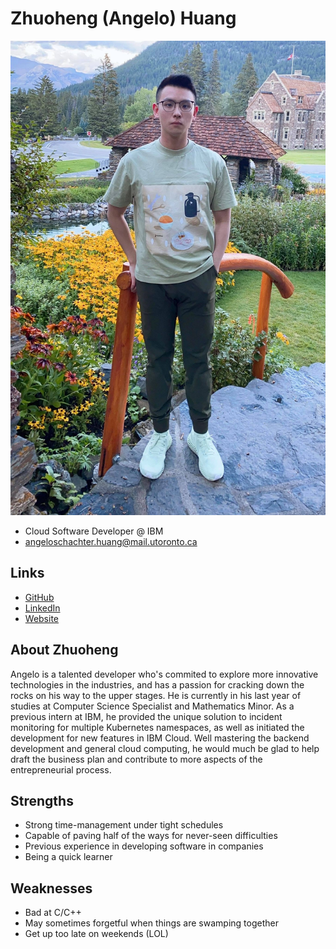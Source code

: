 # Zhuoheng (Angelo) Huang

![Zhuoheng Huang Profile](./zhuoheng_huang.jpg)

- Cloud Software Developer @ IBM
- angeloschachter.huang@mail.utoronto.ca

## Links

- [GitHub](https://github.com/Angeloschert)
- [LinkedIn](https://www.linkedin.com/in/angelo-h-664086ab/)
- [Website](https://angeloschert.github.io/personal-page)

## About Zhuoheng

Angelo is a talented developer who's commited to explore more innovative technologies in the industries, and has a passion for cracking down the rocks on his way to the upper stages. He is currently in his last year of studies at Computer Science Specialist and Mathematics Minor. As a previous intern at IBM, he provided the unique solution to incident monitoring for multiple Kubernetes namespaces, as well as initiated the development for new features in IBM Cloud. Well mastering the backend development and general cloud computing, he would much be glad to help draft the business plan and contribute to more aspects of the entrepreneurial process.

## Strengths

- Strong time-management under tight schedules
- Capable of paving half of the ways for never-seen difficulties
- Previous experience in developing software in companies
- Being a quick learner 

## Weaknesses

- Bad at C/C++
- May sometimes forgetful when things are swamping together
- Get up too late on weekends (LOL)
